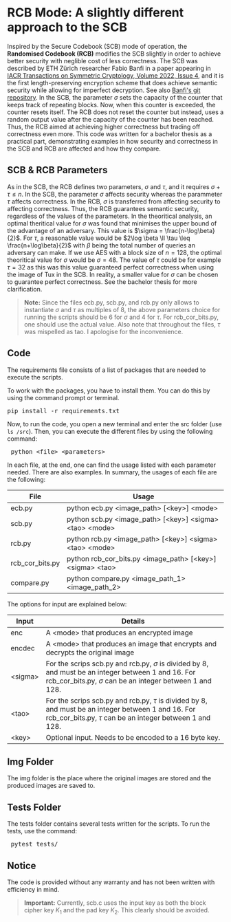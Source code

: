 # RCB Mode: A slightly different approach to the SCB 

Inspired by the Secure Codebook (SCB) mode of operation, the **Randomised Codebook (RCB)** modifies the SCB slightly in order to achieve better security with neglible cost of less correctness. The SCB was described by ETH Zürich researcher Fabio Banfi in a paper appearing in [IACR Transactions on Symmetric Cryptology, Volume 2022, Issue 4](https://tosc.iacr.org/index.php/ToSC/article/view/9970), and it is the first length-preserving encryption scheme that does achieve semantic security while allowing for imperfect decryption. See also [Banfi's git repository](https://github.com/fbanfi90/scb). In the SCB, the parameter $\sigma$ sets the capacity of the counter that keeps track of repeating blocks. Now, when this counter is exceeded, the counter resets itself. The RCB does not reset the counter but instead, uses a random output value after the capacity of the counter has been reached. Thus, the RCB aimed at achieving higher correctness but trading off correctness even more. This code was written for a bachelor thesis as a practical part, demonstrating examples in how security and correctness in the SCB and RCB are affected and how they compare.

## SCB & RCB Parameters
As in the SCB, the RCB defines two parameters, $\sigma$ and $\tau$, and it requires $\sigma + \tau \leq n$. In the SCB, the parameter $\sigma$ affects security whereas the parammeter $\tau$ affects correctness. In the RCB, $\sigma$ is transferred from affecting security to affecting correctness. Thus, the RCB guarantees semantic security, regardless of the values of the parameters. In the theoritical analysis, an optimal theritical value for $\sigma$ was found that minimises the upper bound of the advantage of an adversary. This value is $\sigma =  \frac{n-\log\beta}{2}$. For $\tau$, a reasonable value would be $2\log \beta \ll \tau \leq \frac{n+\log\beta}{2}$ with $\beta$ being the total number of queries an adversary can make. If we use AES with a block size of $n=128$, the optimal theoritical value for $\sigma$ would be $\sigma = 48$. The value of $\tau$ could be for example $\tau = 32$ as this was this value guaranteed perfect correctness when using the image of Tux in the SCB. In reality, a smaller value for $\sigma$ can be chosen to guarantee perfect correctness. See the bachelor thesis for more clarification.

> **Note:** Since the files ecb.py, scb.py, and rcb.py only allows to instantiate $\sigma$ and $\tau$ as multiples of 8, the above parameters choice for running the scripts should be 6 for $\sigma$ and 4 for $\tau$. For rcb_cor_bits.py, one should use the actual value. Also note that throughout the files, $\tau$ was mispelled as tao. I apologise for the inconvenience.

## Code
The requirements file consists of a list of packages that are needed to execute the scripts.

To work with the packages, you have to install them. You can do this by using the command prompt or terminal.
<pre>pip install -r requirements.txt</pre>

Now, to run the code, you open a new terminal and enter the src folder (use `ls /src`). Then, you can execute the different files by using the following command:

<pre> python &lt;file&gt; &ltparameters&gt; </pre>

In each file, at the end, one can find the usage listed with each parameter needed. There are also examples. In summary, the usages of each file are the following:

| File  | Usage |
|-------|-----|
| ecb.py  | python ecb.py &lt;image_path&gt; [&lt;key&gt;] &lt;mode&gt;  |
| scb.py | python scb.py &lt;image_path&gt; [&lt;key&gt;] &lt;sigma&gt; &lt;tao&gt; &lt;mode&gt; |
| rcb.py | python rcb.py &lt;image_path&gt; [&lt;key&gt;] &lt;sigma&gt; &lt;tao&gt; &lt;mode&gt; |
| rcb_cor_bits.py | python rcb_cor_bits.py &lt;image_path&gt; [&lt;key&gt;] &lt;sigma&gt; &lt;tao&gt; |
| compare.py | python compare.py &lt;image_path_1&gt; &lt;image_path_2&gt; |

The options for input are explained below:

| Input  | Details |
|-------|-----|
| enc  | A &lt;mode&gt; that produces an encrypted image |
| encdec | A &lt;mode&gt; that produces an image that encrypts and decrypts the original image |
| &lt;sigma&gt; | For the scrips scb.py and rcb.py, $\sigma$ is divided by 8, and must be an integer between 1 and 16. For rcb_cor_bits.py, $\sigma$ can be an integer between 1 and 128. |
| &lt;tao&gt; | For the scrips scb.py and rcb.py, $\tau$ is divided by 8, and must be an integer between 1 and 16. For rcb_cor_bits.py, $\tau$ can be an integer between 1 and 128. |
| &lt;key&gt; | Optional input. Needs to be encoded to a 16 byte key. |

## Img Folder

The img folder is the place where the original images are stored and the produced images are saved to. 

## Tests Folder

The tests folder contains several tests written for the scripts. To run the tests, use the command:

<pre> pytest tests/ </pre>

## Notice
The code is provided without any warranty and has not been written with efficiency in mind.

> **Important:** Currently, scb.c uses the input key as both the block cipher key $K_1$ and the pad key $K_2$. This clearly should be avoided.
